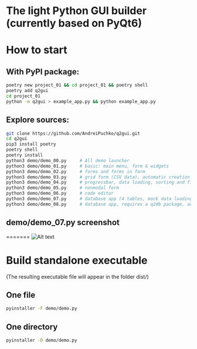 # The light Python GUI builder (currently based on PyQt6)

# How to start 

## With PyPI package:
```bash
poetry new project_01 && cd project_01 && poetry shell
poetry add q2gui
cd project_01
python -m q2gui > example_app.py && python example_app.py
```
## Explore sources:
```bash
git clone https://github.com/AndreiPuchko/q2gui.git
cd q2gui
pip3 install poetry
poetry shell
poetry install
python3 demo/demo_00.py     # All demo launcher
python3 demo/demo_01.py     # basic: main menu, form & widgets
python3 demo/demo_02.py     # forms and forms in form
python3 demo/demo_03.py     # grid form (CSV data), automatic creation of forms based on data
python3 demo/demo_04.py     # progressbar, data loading, sorting and filtering
python3 demo/demo_05.py     # nonmodal form
python3 demo/demo_06.py     # code editor
python3 demo/demo_07.py     # database app (4 tables, mock data loading) - requires a q2db package
python3 demo/demo_08.py     # database app, requires a q2db package, autoschema
```

## demo/demo_07.py screenshot
=======
![Alt text](https://andreipuchko.github.io/q2gui/screenshot.png)
# Build standalone executable 
(The resulting executable file will appear in the folder  dist/)
## One file
```bash
pyinstaller -F demo/demo.py
```

## One directory
```bash
pyinstaller -D demo/demo.py
```
